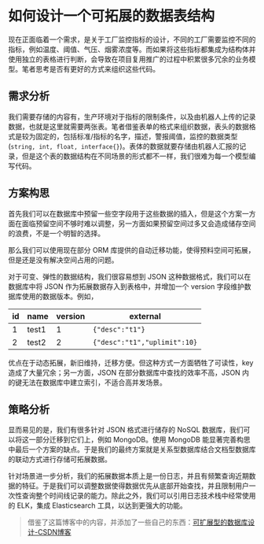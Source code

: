 # 如何设计一个可拓展的数据表结构

现在正面临着一个需求，是关于工厂监控指标的设计，不同的工厂需要监控不同的指标，例如温度、阈值、气压、烟雾浓度等。而如果将这些指标都集成为结构体并使用独立的表格进行判断，会导致在项目复用推广的过程中积累很多冗余的业务模型。笔者思考是否有更好的方式来组织这些代码。

## 需求分析

我们需要存储的内容有，生产环境对于指标的限制条件，以及由机器人上传的记录数据，也就是这里就需要两张表。笔者借鉴表单的格式来组织数据，表头的数据格式是较为固定的，包括标准/指标的名字，描述，警报阈值，监控的数据类型(`string, int, float, interface{}`)。表体的数据就要存储由机器人汇报的记录，但是这个表的数据结构在不同场景的形式都不一样，我们很难为每一个模型编写代码。

## 方案构思

首先我们可以在数据库中预留一些空字段用于这些数据的插入，但是这个方案一方面在面临预留空间不够时难以调整，另一方面如果预留空间过多又会造成储存空间的浪费，不是一个明智的选择。

那么我们可以使用现在部分 ORM 库提供的自动迁移功能，使得预料空间可拓展，但是还是没有解决空间占用的问题。

对于可变、弹性的数据结构，我们很容易想到 JSON 这种数据格式，我们可以在数据库中将 JSON 作为拓展数据存入到表格中，并增加一个 version 字段维护数据库使用的数据版本。例如，


| id | name  | version | external                     |
| -- | ----- | ------- | ---------------------------- |
| 1  | test1 | 1       | `{"desc":"t1"}`              |
| 2  | test2 | 2       | `{"desc":"t1","uplimit":10}` |

优点在于动态拓展，新旧维持，迁移方便。但这种方式一方面牺牲了可读性，key 造成了大量冗余；另一方面，JSON 在部分数据库中查找的效率不高，JSON 内的键无法在数据库中建立索引，不适合高并发场景。

## 策略分析

显而易见的是，我们有很多针对 JSON 格式进行储存的 NoSQL 数据库，我们可以将这一部分迁移到它们上，例如 MongoDB。使用 MongoDB 能显著完善构思中最后一个方案的缺点。于是我们的最终方案就是关系型数据库结合文档型数据库的联动方式进行存储可拓展数据。

针对场景进一步分析，我们的拓展数据本质上是一份日志，并且有频繁查询近期数据的特征。于是我们可以调整数据使得数据优先从底部开始查找，并且限制用户一次性查询整个时间线记录的能力。除此之外，我们可以引用日志技术栈中经常使用的 ELK，集成 Elasticsearch 工具，以达到更强大的功能。

> 借鉴了这篇博客中的内容，并添加了一些自己的东西：[可扩展型的数据库设计-CSDN博客](https://blog.csdn.net/zyzBulus/article/details/81169733)
